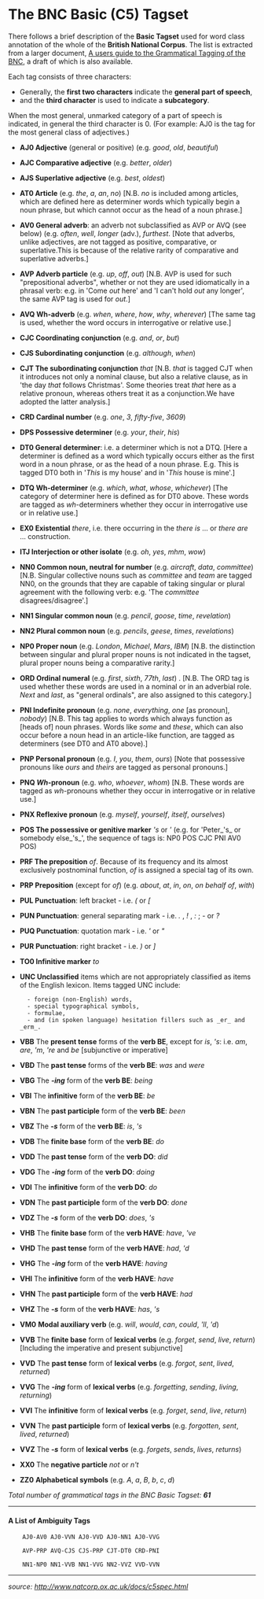 # The BNC Basic (C5) Tagset

There follows a brief description of the **Basic Tagset** used for word class annotation of the whole of the **British National Corpus**. The list is extracted from a larger document, [A users guide to the Grammatical Tagging of the BNC](http://www.natcorp.ox.ac.uk/docs/gramtag.html), a draft of which is also available.

Each tag consists of three characters:

* Generally, the **first two characters** indicate the **general part of speech**, 
* and the **third character** is used to indicate a **subcategory**. 

When the most general, unmarked category of a part of speech is indicated, in general the third character is 0. (For example: AJ0 is the tag for the most general class of adjectives.)

* **AJ0 Adjective** (general or positive) (e.g. _good_, _old_, _beautiful_)

* **AJC Comparative adjective** (e.g. _better_, _older_)

* **AJS Superlative adjective** (e.g. _best_, _oldest_)

* **AT0 Article** (e.g. _the_, _a_, _an_, _no_) [N.B. _no_ is included among articles, which are defined here as determiner words which typically begin a noun phrase, but which cannot occur as the head of a noun phrase.]

* **AV0 General adverb**: an adverb not subclassified as AVP or AVQ (see below) (e.g. _often_, _well_, _longer_ (adv.), _furthest_. [Note that adverbs, unlike adjectives, are not tagged as positive, comparative, or superlative.This is because of the relative rarity of comparative and superlative adverbs.]

* **AVP Adverb particle** (e.g. _up_, _off_, _out_) [N.B. AVP is used for such "prepositional adverbs", whether or not they are used idiomatically in a phrasal verb: e.g. in 'Come _out_ here' and 'I can't hold _out_ any longer', the same AVP tag is used for _out_.]

* **AVQ Wh-adverb** (e.g. _when_, _where_, _how_, _why_, _wherever_) [The same tag is used, whether the word occurs in interrogative or relative use.]

* **CJC Coordinating conjunction** (e.g. _and_, _or_, _but_)

* **CJS Subordinating conjunction** (e.g. _although_, _when_)

* **CJT The subordinating conjunction** _that_ [N.B. _that_ is tagged CJT when it introduces not only a nominal clause, but also a relative clause, as in 'the day _that_ follows Christmas'. Some theories treat _that_ here as a relative pronoun, whereas others treat it as a conjunction.We have adopted the latter analysis.]

* **CRD Cardinal number** (e.g. _one_, _3_, _fifty-five_, _3609_)

* **DPS Possessive determiner** (e.g. _your_, _their_, _his_)

* **DT0 General determiner**: i.e. a determiner which is not a DTQ. [Here a determiner is defined as a word which typically occurs either as the first word in a noun phrase, or as the head of a noun phrase. E.g. This is tagged DT0 both in '_This_ is my house' and in '_This_ house is mine'.]

* **DTQ Wh-determiner** (e.g. _which_, _what_, _whose_, _whichever_) [The category of determiner here is defined as for DT0 above. These words are tagged as _wh_-determiners whether they occur in interrogative use or in relative use.]

* **EX0 Existential** _there_, i.e. there occurring in the _there is_ ... or _there are_ ... construction.

* **ITJ Interjection or other isolate** (e.g. _oh_, _yes_, _mhm_, _wow_)

* **NN0 Common noun, neutral for number** (e.g. _aircraft_, _data_, _committee_) [N.B. Singular collective nouns such as _committee_ and _team_ are tagged NN0, on the grounds that they are capable of taking singular or plural agreement with the following verb: e.g. 'The _committee_ disagrees/disagree'.]

* **NN1 Singular common noun** (e.g. _pencil_, _goose_, _time_, _revelation_)

* **NN2 Plural common noun** (e.g. _pencils_, _geese_, _times_, _revelations_)

* **NP0 Proper noun** (e.g. _London_, _Michael_, _Mars_, _IBM_) [N.B. the distinction between singular and plural proper nouns is not indicated in the tagset, plural proper nouns being a comparative rarity.]

* **ORD Ordinal numeral** (e.g. _first_, _sixth_, _77th_, _last_) . [N.B. The ORD tag is used whether these words are used in a nominal or in an adverbial role. _Next_ and _last_, as "general ordinals", are also assigned to this category.]

* **PNI Indefinite pronoun** (e.g. _none_, _everything_, _one_ [as pronoun], _nobody_) [N.B. This tag applies to words which always function as [heads of] noun phrases. Words like _some_ and _these_, which can also occur before a noun head in an article-like function, are tagged as determiners (see DT0 and AT0 above).]

* **PNP Personal pronoun** (e.g. _I_, _you_, _them_, _ours_) [Note that possessive pronouns like _ours_ and _theirs_ are tagged as personal pronouns.]

* **PNQ _Wh_-pronoun** (e.g. _who_, _whoever_, _whom_) [N.B. These words are tagged as _wh_-pronouns whether they occur in interrogative or in relative use.]

* **PNX Reflexive pronoun** (e.g. _myself_, _yourself_, _itself_, _ourselves_)

* **POS The possessive or genitive marker** _'s_ or _'_ (e.g. for 'Peter_'s_ or somebody else_'s_', the sequence of tags is: NP0 POS CJC PNI AV0 POS)

* **PRF The preposition** _of_. Because of its frequency and its almost exclusively postnominal function, _of_ is assigned a special tag of its own.

* **PRP Preposition** (except for _of_) (e.g. _about_, _at_, _in_, _on_, _on behalf of_, _with_)

* **PUL Punctuation**: left bracket - i.e. _(_ or _[_

* **PUN Punctuation**: general separating mark - i.e. _._ , _!_ , _:_ ; - or _?_

* **PUQ Punctuation**: quotation mark - i.e. _'_ or _"_

* **PUR Punctuation**: right bracket - i.e. _)_ or _]_

* **TO0 Infinitive marker** _to_

* **UNC Unclassified** items which are not appropriately classified as items of the English lexicon. Items tagged UNC include:

        - foreign (non-English) words,
        - special typographical symbols,
        - formulae,
        - and (in spoken language) hesitation fillers such as _er_ and _erm_.

* **VBB** The **present tense** forms of the **verb BE**, except for _is_, _'s_: i.e. _am_, _are_, _'m_, _'re_ and _be_ [subjunctive or imperative]

* **VBD** The **past tense** forms of the **verb BE**: _was_ and _were_

* **VBG** The **_-ing_** form of the **verb BE**: _being_

* **VBI** The **infinitive** form of the **verb BE**: _be_

* **VBN** The **past participle** form of the **verb BE**: _been_

* **VBZ** The **_-s_** form of the **verb BE**: _is_, _'s_

* **VDB** The **finite base** form of the **verb BE**: _do_

* **VDD** The **past tense** form of the **verb DO**: _did_

* **VDG** The **_-ing_** form of the **verb DO**: _doing_

* **VDI** The **infinitive** form of the **verb DO**: _do_

* **VDN** The **past participle** form of the **verb DO**: _done_

* **VDZ** The **_-s_** form of the **verb DO**: _does_, _'s_

* **VHB** The **finite base** form of the **verb HAVE**: _have_, _'ve_

* **VHD** The **past tense** form of the **verb HAVE**: _had_, _'d_

* **VHG** The **_-ing_** form of the **verb HAVE**: _having_

* **VHI** The **infinitive** form of the **verb HAVE**: _have_

* **VHN** The **past participle** form of the **verb HAVE**: _had_

* **VHZ** The **_-s_** form of the **verb HAVE**: _has_, _'s_

* **VM0** **Modal auxiliary verb** (e.g. _will_, _would_, _can_, _could_, _'ll_, _'d_)

* **VVB** The **finite base** form of **lexical verbs** (e.g. _forget_, _send_, _live_, _return_) [Including the imperative and present subjunctive]

* **VVD** The **past tense** form of **lexical verbs** (e.g. _forgot_, _sent_, _lived_, _returned_)

* **VVG** The **_-ing_** form of **lexical verbs** (e.g. _forgetting_, _sending_, _living_, _returning_)

* **VVI** The **infinitive** form of **lexical verbs** (e.g. _forget_, _send_, _live_, _return_)

* **VVN** The **past participle** form of **lexical verbs** (e.g. _forgotten_, _sent_, _lived_, _returned_)

* **VVZ** The **_-s_** form of **lexical verbs** (e.g. _forgets_, _sends_, _lives_, _returns_)

* **XX0** The **negative particle** _not_ or _n't_

* **ZZ0** **Alphabetical symbols** (e.g. _A_, _a_, _B_, _b_, _c_, _d_)

_Total number of grammatical tags in the BNC Basic Tagset: **61**_

-----

#### A List of Ambiguity Tags

        AJ0-AV0 AJ0-VVN AJ0-VVD AJ0-NN1 AJ0-VVG

        AVP-PRP AVQ-CJS CJS-PRP CJT-DT0 CRD-PNI

        NN1-NP0 NN1-VVB NN1-VVG NN2-VVZ VVD-VVN

-----
_source: <http://www.natcorp.ox.ac.uk/docs/c5spec.html>_